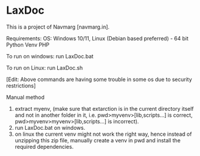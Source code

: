 # LaxDoc
This is a project of Navmarg [navmarg.in].

Requirements:
OS: Windows 10/11, Linux (Debian based preferred) - 64 bit
Python
Venv
PHP

To run on windows: run LaxDoc.bat

To run on Linux: run LaxDoc.sh

[Edit: Above commands are having some trouble in some os due to security restrictions]

Manual method
1. extract myenv, (make sure that extarction is in the current directory itself and not in another folder in it, i.e. pwd>myvenv>[lib,scripts...] is correct, pwd>myvenv>myvenv>[lib,scripts...] is incorrect).
2. run LaxDoc.bat on windows.
3. on linux the current venv might not work the right way, hence instead of unzipping this zip file, manually create a venv in pwd and install the required dependencies.

   
